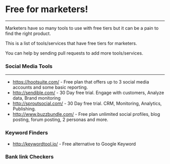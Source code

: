 # Free for marketers!
---
Marketers have so many tools to use with free tiers but it can be a pain to find the right product.

This is a list of tools/services that have free tiers for marketers.

You can help by sending pull requests to add more tools/services.

### Social Media Tools
---
* https://hootsuite.com/ - Free plan that offers up to 3 social media accounts and some basic reporting.
* http://sendible.com/ - 30 Day free trial. Engage with customers, Analyze data, Brand monitoring
* http://sproutsocial.com/ - 30 Day free trial. CRM, Monitoring, Analytics, Publishing.
* http://www.buzzbundle.com/ - Free plan unlimited social profiles, blog posting, forum posting, 2 personas and more.

### Keyword Finders
* http://keywordtool.io/ - Free alternative to Google Keyword

### Bank link Checkers
